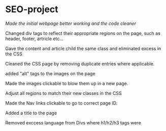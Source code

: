 # SEO-project

*Made the initial webpage better working and the code cleaner*

Changed div tags to reflect their appropriate regions on the page, such as header, footer, artricle etc...
 
Gave the content and article child <divs> the same class and eliminated excess in the CSS
 
Cleaned the CSS page by removing duplicate entries where applicable. 

added "alt" tags to the images on the page

Made the images clickable to blow them up in a new page. 

Adjust all regions to match their new classes in the CSS

Made the Nav links clickable to go to correct page ID. 

Added a title to the page

Removed exccess language from Divs where h1/h2/h3 tags were


